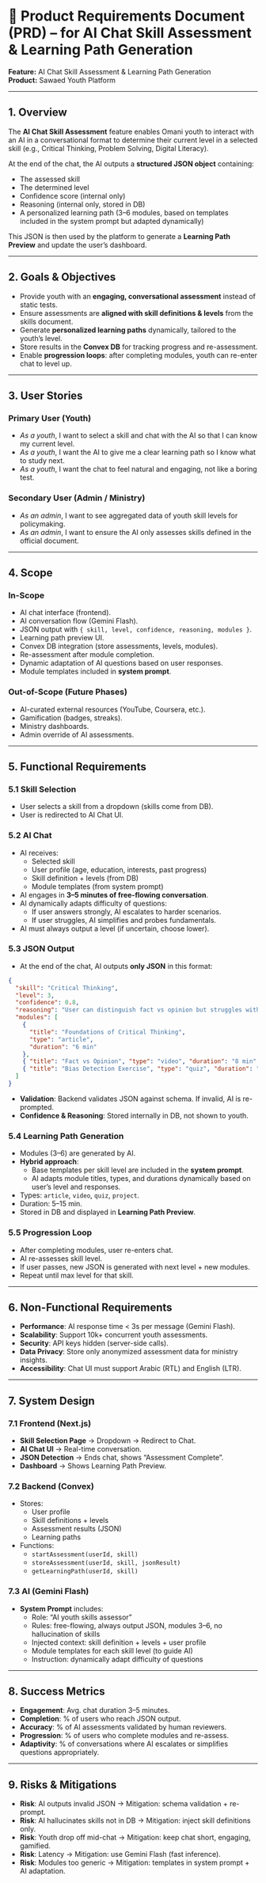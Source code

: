 # 📄 Product Requirements Document (PRD) – for AI Chat Skill Assessment & Learning Path Generation

**Feature:** AI Chat Skill Assessment & Learning Path Generation  
**Product:** Sawaed Youth Platform

---

## 1. Overview

The **AI Chat Skill Assessment** feature enables Omani youth to interact with an AI in a conversational format to determine their current level in a selected skill (e.g., Critical Thinking, Problem Solving, Digital Literacy).

At the end of the chat, the AI outputs a **structured JSON object** containing:

- The assessed skill
- The determined level
- Confidence score (internal only)
- Reasoning (internal only, stored in DB)
- A personalized learning path (3–6 modules, based on templates included in the system prompt but adapted dynamically)

This JSON is then used by the platform to generate a **Learning Path Preview** and update the user’s dashboard.

---

## 2. Goals & Objectives

- Provide youth with an **engaging, conversational assessment** instead of static tests.
- Ensure assessments are **aligned with skill definitions & levels** from the skills document.
- Generate **personalized learning paths** dynamically, tailored to the youth’s level.
- Store results in the **Convex DB** for tracking progress and re-assessment.
- Enable **progression loops**: after completing modules, youth can re-enter chat to level up.

---

## 3. User Stories

### Primary User (Youth)

- _As a youth_, I want to select a skill and chat with the AI so that I can know my current level.
- _As a youth_, I want the AI to give me a clear learning path so I know what to study next.
- _As a youth_, I want the chat to feel natural and engaging, not like a boring test.

### Secondary User (Admin / Ministry)

- _As an admin_, I want to see aggregated data of youth skill levels for policymaking.
- _As an admin_, I want to ensure the AI only assesses skills defined in the official document.

---

## 4. Scope

### In-Scope

- AI chat interface (frontend).
- AI conversation flow (Gemini Flash).
- JSON output with `{ skill, level, confidence, reasoning, modules }`.
- Learning path preview UI.
- Convex DB integration (store assessments, levels, modules).
- Re-assessment after module completion.
- Dynamic adaptation of AI questions based on user responses.
- Module templates included in **system prompt**.

### Out-of-Scope (Future Phases)

- AI-curated external resources (YouTube, Coursera, etc.).
- Gamification (badges, streaks).
- Ministry dashboards.
- Admin override of AI assessments.

---

## 5. Functional Requirements

### 5.1 Skill Selection

- User selects a skill from a dropdown (skills come from DB).
- User is redirected to AI Chat UI.

### 5.2 AI Chat

- AI receives:
  - Selected skill
  - User profile (age, education, interests, past progress)
  - Skill definition + levels (from DB)
  - Module templates (from system prompt)
- AI engages in **3–5 minutes of free-flowing conversation**.
- AI dynamically adapts difficulty of questions:
  - If user answers strongly, AI escalates to harder scenarios.
  - If user struggles, AI simplifies and probes fundamentals.
- AI must always output a level (if uncertain, choose lower).

### 5.3 JSON Output

- At the end of the chat, AI outputs **only JSON** in this format:

```json
{
  "skill": "Critical Thinking",
  "level": 3,
  "confidence": 0.8,
  "reasoning": "User can distinguish fact vs opinion but struggles with bias detection",
  "modules": [
    {
      "title": "Foundations of Critical Thinking",
      "type": "article",
      "duration": "6 min"
    },
    { "title": "Fact vs Opinion", "type": "video", "duration": "8 min" },
    { "title": "Bias Detection Exercise", "type": "quiz", "duration": "10 min" }
  ]
}
```

- **Validation**: Backend validates JSON against schema. If invalid, AI is re-prompted.
- **Confidence & Reasoning**: Stored internally in DB, not shown to youth.

### 5.4 Learning Path Generation

- Modules (3–6) are generated by AI.
- **Hybrid approach**:
  - Base templates per skill level are included in the **system prompt**.
  - AI adapts module titles, types, and durations dynamically based on user’s level and responses.
- Types: `article`, `video`, `quiz`, `project`.
- Duration: 5–15 min.
- Stored in DB and displayed in **Learning Path Preview**.

### 5.5 Progression Loop

- After completing modules, user re-enters chat.
- AI re-assesses skill level.
- If user passes, new JSON is generated with next level + new modules.
- Repeat until max level for that skill.

---

## 6. Non-Functional Requirements

- **Performance**: AI response time < 3s per message (Gemini Flash).
- **Scalability**: Support 10k+ concurrent youth assessments.
- **Security**: API keys hidden (server-side calls).
- **Data Privacy**: Store only anonymized assessment data for ministry insights.
- **Accessibility**: Chat UI must support Arabic (RTL) and English (LTR).

---

## 7. System Design

### 7.1 Frontend (Next.js)

- **Skill Selection Page** → Dropdown → Redirect to Chat.
- **AI Chat UI** → Real-time conversation.
- **JSON Detection** → Ends chat, shows “Assessment Complete”.
- **Dashboard** → Shows Learning Path Preview.

### 7.2 Backend (Convex)

- Stores:
  - User profile
  - Skill definitions + levels
  - Assessment results (JSON)
  - Learning paths
- Functions:
  - `startAssessment(userId, skill)`
  - `storeAssessment(userId, skill, jsonResult)`
  - `getLearningPath(userId, skill)`

### 7.3 AI (Gemini Flash)

- **System Prompt** includes:
  - Role: “AI youth skills assessor”
  - Rules: free-flowing, always output JSON, modules 3–6, no hallucination of skills
  - Injected context: skill definition + levels + user profile
  - Module templates for each skill level (to guide AI)
  - Instruction: dynamically adapt difficulty of questions

---

## 8. Success Metrics

- **Engagement**: Avg. chat duration 3–5 minutes.
- **Completion**: % of users who reach JSON output.
- **Accuracy**: % of AI assessments validated by human reviewers.
- **Progression**: % of users who complete modules and re-assess.
- **Adaptivity**: % of conversations where AI escalates or simplifies questions appropriately.

---

## 9. Risks & Mitigations

- **Risk**: AI outputs invalid JSON → Mitigation: schema validation + re-prompt.
- **Risk**: AI hallucinates skills not in DB → Mitigation: inject skill definitions only.
- **Risk**: Youth drop off mid-chat → Mitigation: keep chat short, engaging, gamified.
- **Risk**: Latency → Mitigation: use Gemini Flash (fast inference).
- **Risk**: Modules too generic → Mitigation: templates in system prompt + AI adaptation.
